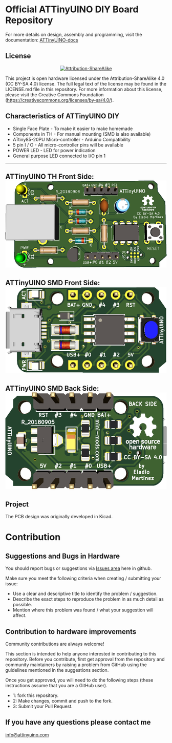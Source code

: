 # Official ATTinyUINO DIY Board Repository

For more details on design, assembly and programming, visit the documentation: [ATTinyUINO-docs](https://github.com/mafe72/ATTinyUINO/tree/master/ATTinyUINO-docs)

License
-------
<div align="center"><a rel="license" href="https://creativecommons.org/licenses/by-sa/4.0/"><img alt="Attribution-ShareAlike" style="border-width:0" src="https://licensebuttons.net/l/by-sa/4.0/88x31.png" /></a><br /></div>

This project is open hardware licensed under the Attribution-ShareAlike 4.0 (CC BY-SA 4.0) license. The full legal text of the license may be found in the LICENSE.md file in this repository. For more information about this license, please visit 
the Creative Commons Foundation (https://creativecommons.org/licenses/by-sa/4.0/).

Characteristics of ATTinyUINO DIY
-------

- Single Face Plate - To make it easier to make homemade
- Components in TH - For manual mounting (SMD is also available)
- ATtiny85-20PU Micro-controller - Arduino Compatibility
- 5 pin I / O - All micro-controller pins will be available
- POWER LED - LED for power indication
- General purpose LED connected to I/O pin 1

----------
ATTinyUINO TH Front Side:
![ATTinyUINO TH Front Side](pictures/th_front_bw.png)
----------
ATTinyUINO SMD Front Side:
![ATTinyUINO SMD Front Side](pictures/smd_front_bw.png)
----------
ATTinyUINO SMD Back Side:
![ATTinyUINO SMD Back Side](pictures/smd_back_bw.png)
----------

Project
-------

The PCB design was originally developed in Kicad.

# Contribution

## Suggestions and Bugs in Hardware

You should report bugs or suggestions via [Issues area](https://github.com/mafe72/ATTinyUINO/issues) here in github.

Make sure you meet the following criteria when creating / submitting your issue:

- Use a clear and descriptive title to identify the problem / suggestion.
- Describe the exact steps to reproduce the problem in as much detail as possible.
- Mention where this problem was found / what your suggestion will affect.

## Contribution to hardware improvements

Community contributions are always welcome!

This section is intended to help anyone interested in contributing to this repository.
Before you contribute, first get approval from the repository and community maintainers by raising a problem from GitHub using the guidelines mentioned in the suggestions section.
 
Once you get approved, you will need to do the following steps (these instructions assume that you are a GitHub user).

- 1: fork this repository.
- 2: Make changes, commit and push to the fork.
- 3: Submit your Pull Request.

## If you have any questions please contact me

info@attinyuino.com